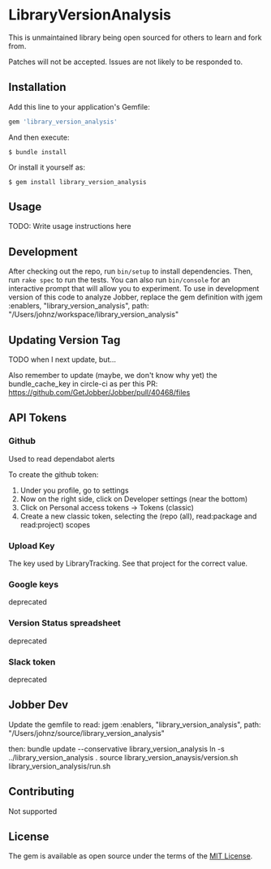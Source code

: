 # LibraryVersionAnalysis

This is unmaintained library being open sourced for others to learn and fork from.

Patches will not be accepted. Issues are not likely to be responded to.

## Installation

Add this line to your application's Gemfile:

```ruby
gem 'library_version_analysis'
```

And then execute:

    $ bundle install

Or install it yourself as:

    $ gem install library_version_analysis

## Usage

TODO: Write usage instructions here

## Development

After checking out the repo, run `bin/setup` to install dependencies. Then, run `rake spec` to run the tests. You can also run `bin/console` for an interactive prompt that will allow you to experiment.
To use in development version of this code to analyze Jobber, replace the gem definition with  jgem :enablers, "library_version_analysis", path: "/Users/johnz/workspace/library_version_analysis"

## Updating Version Tag
TODO when I next update, but...

Also remember to update (maybe, we don't know why yet) the bundle_cache_key in circle-ci as per this PR: https://github.com/GetJobber/Jobber/pull/40468/files

## API Tokens
### Github
Used to read dependabot alerts

To create the github token:
1) Under you profile, go to settings
2) Now on the right side, click on Developer settings (near the bottom)
3) Click on Personal access tokens -> Tokens (classic)
4) Create a new classic token, selecting the (repo (all), read:package and read:project) scopes

### Upload Key
The key used by LibraryTracking. See that project for the correct value.

### Google keys
deprecated

### Version Status spreadsheet
deprecated

### Slack token
deprecated

## Jobber Dev
Update the gemfile to read:
jgem :enablers, "library_version_analysis", path: "/Users/johnz/source/library_version_analysis"

then: bundle update --conservative library_version_analysis
ln -s ../library_version_analysis .
source library_version_anaysis/version.sh
library_version_analysis/run.sh


## Contributing

Not supported

## License

The gem is available as open source under the terms of the [MIT License](https://opensource.org/licenses/MIT).
